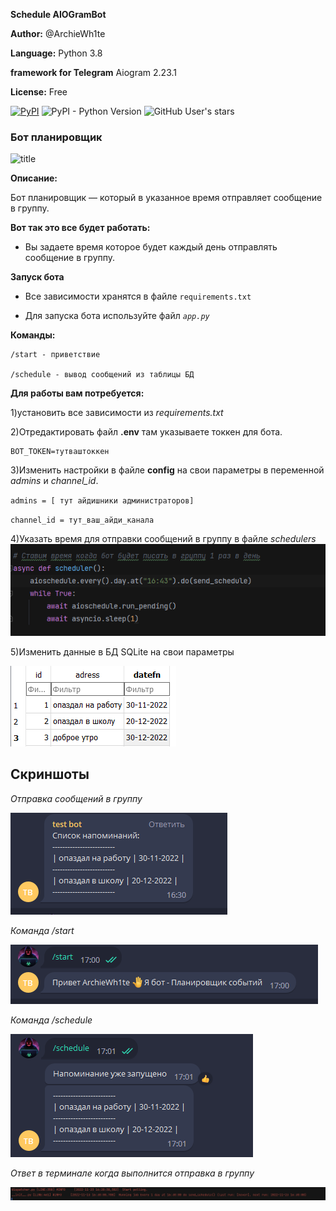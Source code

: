 **Schedule AIOGramBot**

**Author:** @ArchieWh1te

**Language:** Python 3.8

**framework for Telegram** Aiogram 2.23.1 

**License:** Free

[![PyPI](https://img.shields.io/pypi/v/aiogram?label=aiogram&logo=telegram&logoColor=aiogram)](https://pypi.org/project/aiogram/)
![PyPI - Python Version](https://img.shields.io/pypi/pyversions/aiogram?color=green)
![GitHub User's stars](https://img.shields.io/github/stars/archiewh1te?style=social)
### Бот планировщик 

![title](https://miro.medium.com/max/1200/0*B1XxqXxkoQk5kCP2)

**Описание:**

Бот планировщик — который в указанное время отправляет сообщение в группу. 

**Вот так это все будет работать:**
+ Вы задаете время которое будет каждый день отправлять сообщение в группу.

**Запуск бота**

+ Все зависимости хранятся в файле `requirements.txt`

+ Для запуска бота используйте файл *```app.py```*

**Команды:**

```
/start - приветствие

/schedule - вывод сообщений из таблицы БД 

```
**Для работы вам потребуется:**

1)установить все зависимости из *requirements.txt*

2)Отредактировать файл **.env** там указываете токкен для бота.

```
BOT_TOKEN=тутваштоккен
```
3)Изменить настройки в файле **config** на свои параметры в переменной *admins* и *channel_id*.

``admins = [
   тут айдишники администраторов]
``

``
  channel_id = тут_ваш_айди_канала
``

4)Указать время для отправки сообщений в группу в файле *schedulers*
![schedule](screen/time.png)

5)Изменить данные в БД SQLite на свои параметры

![table](screen/db.png)

## Скриншоты

*Отправка сообщений в группу*

![send](screen/send_group.png)

*Команда /start*

![start](screen/start.png)

*Команда /schedule*

![clist](screen/schedule.png)

*Ответ в терминале когда выполнится отправка в группу*

![flag](screen/start_schedule.png)


